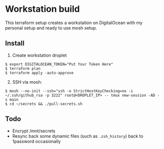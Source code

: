 # Workstation build

This terraform setup creates a workstation on DigitalOcean with my personal
setup and ready to use mosh setup.

## Install


1. Create workstation droplet

```
$ export DIGITALOCEAN_TOKEN="Put Your Token Here" 
$ terraform plan
$ terraform apply -auto-approve
```
2. SSH via mosh:

```
$ mosh --no-init --ssh="ssh -o StrictHostKeyChecking=no -i ~/.ssh/github_rsa -p 3222" root@<DROPLET_IP> -- tmux new-session -AD -s main
$ cd ~/secrets && ./pull-secrets.sh
```

## Todo

* Encrypt /mnt/secrets
* Resync back some dynamic files (such as `.zsh_history`) back to 1password occasionally
